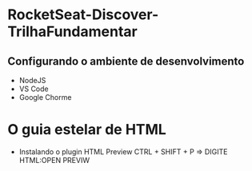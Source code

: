 
# RocketSeat-Discover-TrilhaFundamentar
## Configurando o ambiente de desenvolvimento
- NodeJS
- VS Code
- Google Chorme

# O guia estelar de HTML
- Instalando o plugin HTML Preview
CTRL + SHIFT + P => DIGITE HTML:OPEN PREVIW

